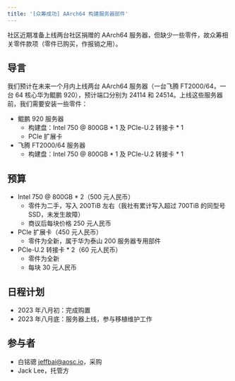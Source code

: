 ```yaml
---
title: '[众筹成功] AArch64 构建服务器部件'
---
```


社区近期准备上线两台社区捐赠的 AArch64 服务器，但缺少一些零件，故众筹相关零件款项（零件已购买，作报销之用）。

## 导言

我们预计在未来一个月内上线两台 AArch64 服务器（一台飞腾 FT2000/64，一台 64 核心华为鲲鹏 920），预计端口分别为 24114 和 24514。上线这些服务器前，我们需要安装一些零件：

- 鲲鹏 920 服务器
  - 构建盘：Intel 750 @ 800GB * 1 及 PCIe-U.2 转接卡 * 1
  - PCIe 扩展卡
- 飞腾 FT2000/64 服务器
  - 构建盘：Intel 750 @ 800GB * 1 及 PCIe-U.2 转接卡 * 1

## 预算

+ Intel 750 @ 800GB * 2（500 元人民币）
  - 零件为二手，写入 200TiB 左右（我社有累计写入超过 700TiB 的同型号 SSD，未发生故障）
  - 商议后每块价格 250 元人民币
+ PCIe 扩展卡（450 元人民币）
  - 零件为全新，属于华为泰山 200 服务器专用部件
+ PCIe-U.2 转接卡 * 2（60 元人民币）
  - 零件为全新
  - 每块 30 元人民币

## 日程计划

- 2023 年八月初：完成购置
- 2023 年八月底：服务器上线，参与移植维护工作

## 参与者

- 白铭骢 <jeffbai@aosc.io>，采购
- Jack Lee，托管方

